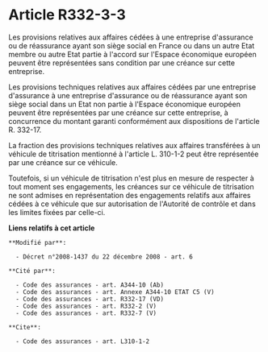 # Article R332-3-3

Les provisions relatives aux affaires cédées à une entreprise d'assurance ou de réassurance ayant son siège social en France
ou dans un autre Etat membre ou autre Etat partie à l'accord sur l'Espace économique européen peuvent être représentées sans
condition par une créance sur cette entreprise. 

Les provisions techniques relatives aux affaires cédées par une entreprise d'assurance à une entreprise d'assurance ou de
réassurance ayant son siège social dans un Etat non partie à l'Espace économique européen peuvent être représentées par une
créance sur cette entreprise, à concurrence du montant garanti conformément aux dispositions de l'article R. 332-17. 

La fraction des provisions techniques relatives aux affaires transférées à un véhicule de titrisation mentionné à l'article
L. 310-1-2 peut être représentée par une créance sur ce véhicule. 

Toutefois, si un véhicule de titrisation n'est plus en mesure de respecter à tout moment ses engagements, les créances sur ce
véhicule de titrisation ne sont admises en représentation des engagements relatifs aux affaires cédées à ce véhicule que sur
autorisation de l'Autorité de contrôle et dans les limites fixées par celle-ci.

**Liens relatifs à cet article**

	**Modifié par**:

	  - Décret n°2008-1437 du 22 décembre 2008 - art. 6

	**Cité par**:

	  - Code des assurances - art. A344-10 (Ab)
	  - Code des assurances - art. Annexe A344-10 ETAT C5 (V)
	  - Code des assurances - art. R332-17 (VD)
	  - Code des assurances - art. R332-2 (V)
	  - Code des assurances - art. R332-7 (V)

	**Cite**:

	  - Code des assurances - art. L310-1-2

